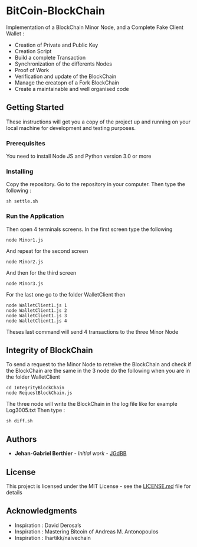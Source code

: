 # BitCoin-BlockChain

Implementation of a BlockChain Minor Node, and a Complete Fake Client Wallet :
- Creation of Private and Public Key
- Creation Script
- Build a complete Transaction
- Synchronization of the differents Nodes
- Proof of Work
- Verification and update of the BlockChain
- Manage the creatopn of a Fork BlockChain
- Create a maintainable and well organised code

## Getting Started

These instructions will get you a copy of the project up and running on your local machine for development and testing purposes.

### Prerequisites

You need to install Node JS and Python version 3.0 or more

### Installing

Copy the repository. Go to the repository in your computer. Then type the following :

```
sh settle.sh
```

### Run the Application

Then open 4 terminals screens. 
In the first screen type the following 

```
node Minor1.js
```

And repeat for the second screen 

```
node Minor2.js
```

And then for the third screen 

```
node Minor3.js
```

For the last one go to the folder WalletClient then  

```
node WalletClient1.js 1
node WalletClient1.js 2
node WalletClient1.js 3
node WalletClient1.js 4
```

Theses last command will send 4 transactions to the three Minor Node

## Integrity of BlockChain

To send a request to the Minor Node to retreive the BlockChain
and check if the BlockChain are the same in the 3 node do the following
when you are in the folder WalletClient

```
cd IntegrityBlockChain
node RequestBlockChain.js
```

The three node will write the BlockChain in the log file like
for example Log3005.txt
Then type :

```
sh diff.sh
```

## Authors

* **Jehan-Gabriel Berthier** - *Initial work* - [JGdBB](https://github.com/JGdBB)

## License

This project is licensed under the MIT License - see the [LICENSE.md](LICENSE.md) file for details

## Acknowledgments

* Inspiration : David Derosa’s 
* Inspiration : Mastering Bitcoin of Andreas M. Antonopoulos
* Inspiration : lhartikk/naivechain

